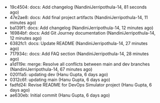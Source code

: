 - 19c4504: docs: Add changelog (NandiniJerripothula-14, 81 seconds ago)
- 47e2ae8: docs: Add final project artifacts (NandiniJerripothula-14, 11 minutes ago)
- ba139f1: docs: Add changelog (NandiniJerripothula-14, 12 minutes ago)
- 16984bf: docs: Add Git Journey documentation (NandiniJerripothula-14, 12 minutes ago)
- 6382fc1: docs: Update README (NandiniJerripothula-14, 27 minutes ago)
- 717934c: docs: Add FAQ section (NandiniJerripothula-14, 28 minutes ago)
- a1d119e: merge: Resolve all conflicts between main and dev branches (NandiniJerripothula-14, 67 minutes ago)
- 02011a5: updating dev (Hanu Gupta, 6 days ago)
- 0312c6f: updating main (Hanu Gupta, 6 days ago)
- fadfd24: Revise README for DevOps Simulator project (Hanu Gupta, 6 days ago)
- ae630eb: Initial commit (Hanu Gupta, 6 days ago)
